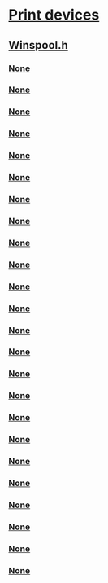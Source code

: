# [Print devices](../_print/index.md)
## [Winspool.h](index.md)
### [None](../winspool/ne-winspool-bidi_type.md)
### [None](../winspool/nf-winspool-deletejobnamedproperty.md)
### [None](../winspool/nf-winspool-enumjobnamedproperties.md)
### [None](../winspool/nf-winspool-extdevicemode.md)
### [None](../winspool/nf-winspool-findfirstprinterchangenotification.md)
### [None](../winspool/nf-winspool-freeprintnamedpropertyarray.md)
### [None](../winspool/nf-winspool-freeprintpropertyvalue.md)
### [None](../winspool/nf-winspool-getjobnamedpropertyvalue.md)
### [None](../winspool/nf-winspool-getprintoutputinfo.md)
### [None](../winspool/nf-winspool-printermessageboxa.md)
### [None](../winspool/nf-winspool-printermessageboxw.md)
### [None](../winspool/nf-winspool-setjobnamedproperty.md)
### [None](../winspool/nf-winspool-waitforprinterchange.md)
### [None](../winspool/ns-winspool-printnamedproperty.md)
### [None](../winspool/ns-winspool-printpropertiescollection.md)
### [None](../winspool/ns-winspool-printpropertyvalue.md)
### [None](../winspool/ns-winspool-_bidi_data.md)
### [None](../winspool/ns-winspool-_bidi_request_container.md)
### [None](../winspool/ns-winspool-_bidi_request_data.md)
### [None](../winspool/ns-winspool-_bidi_response_container.md)
### [None](../winspool/ns-winspool-_bidi_response_data.md)
### [None](../winspool/ns-winspool-_binary_container.md)
### [None](../winspool/ns-winspool-_driver_info_8a.md)
### [None](../winspool/ns-winspool-_driver_info_8w.md)
